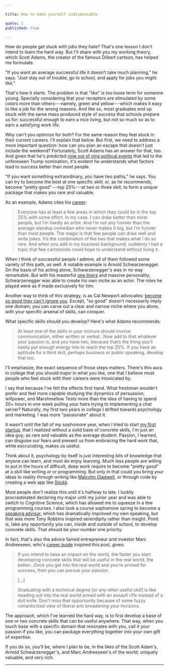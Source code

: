 ```yaml
---

title: How to make yourself indispensable 

quote: |
published: true

--- 
```


How do people get stuck with jobs they hate? That's one lesson I don't intend to learn the hard way. But I'll share with you my working theory, which Scott Adams, the creator of the famous Dilbert cartoon, has helped me formulate. 

"If you want an average successful life it doesn’t take much planning," he says. "Just stay out of trouble, go to school, and apply for jobs you might like." 

That's how it starts. The problem is that "like" is too loose term for someone young. Specially considering that your receptors are stimulated by some colors more than others---namely, green and yellow---which makes it easy to like a job for the wrong reasons. And like so, most graduates end up stuck with the same mass produced style of success that schools prepare us for: successful enough to earn a nice living, but not so much so as to earn a satisfying work life.

Why can't you optimize for both? For the same reason they feel stuck in their current careers. I'll explain that below. But first, we need to address a more important question: how can you plan an escape that doesn't just include the weekend? Fortunately, Scott Adams has an answer for that, too. And given that he's predicted [nine out of nine political events](http://blog.dilbert.com/post/136261193951/ranking-the-best-political-pundits-of-2015) that led to the unforeseen Trump nomination, it's evident he understands what factors lead to success better than most people. 

"If you want something extraordinary, you have two paths," he says. You can try to become the best at one specific skill; or, as he recommends, become "pretty good"---top 25%---at two or three skill, to form a unique package that makes you rare and valuable. 

As an example, Adams cites his [career](http://dilbertblog.typepad.com/the_dilbert_blog/2007/07/career-advice.html):
>Everyone has at least a few areas in which they could be in the top 25% with some effort. In my case, I can draw better than most people, but I’m hardly an artist. And I’m not any funnier than the average standup comedian who never makes it big, but I’m funnier than most people. The magic is that few people can draw well and write jokes. It’s the combination of the two that makes what I do so rare. And when you add in my business background, suddenly I had a topic that few cartoonists could hope to understand without living it.

When I think of successful people I admire, all of them followed some variety of this path, as well. A notable example is Arnold Schwarzenegger. On the basis of his acting alone, Schwarzenegger's was in no way remarkable. But with his masterful  [one liners](https://www.youtube.com/watch?v=pDxn0Xfqkgw) and massive personality, Schwarzenegger was able to create his own niche as an actor. The roles he played were as if made exclusively for him. 

Another way to think of this strategy, is as Cal Newport advocates: [become so good they can't ignore you](/book/SoGood). Except, "so good" doesn't necessarily imply one domain; you can carve out a clear and narrow niche where you alone, with your specific arsenal of skills, can conquer.

What specific skills should you develop? Here's what Adams recommends:

>At least one of the skills in your mixture should involve communication, either written or verbal...Now add to that whatever your passion is, and you have two, because that’s the thing you’ll easily put enough energy into to reach the top 25%. If you have an aptitude for a third skill, perhaps business or public speaking, develop that too.

I'll emphasize, the exact sequence of those steps matters. There's this aura in college that you should major in what you like, one that I believe most people who feel stuck with their careers were intoxicated by. 

I say that because I've felt the effects first hand. What freshman wouldn't prefer and feel more capable studying the dynamics of persuasion, willpower, and Marshmellow Tests more than the idea of having to spend 20+ hours in one week pulling your hairs trying to implementing a chat server? Naturally, my first two years in college I drifted towards psychology and marketing. I was more "passionate" about it. 

It wasn't until the fall of my sophomore year, when I tried to start [my first startup](/StayUpwind), that I realized without a solid base of concrete skills, I'm just an idea guy; as rare and valuable as the average student.     Passion, I learned, can disguise our fears and prevent us from embracing the hard work that, while excruciating, makes us useful. 

Think about it, psychology by itself is just interesting bits of knowledge that anyone can learn, and most do enjoy learning. Much less people are willing to put in the hours of difficult, deep work require to become "pretty good" at a skill like writing or or programming. But only in that could you bring your ideas to reality through writing like [Malcolm Gladwell](https://en.wikipedia.org/wiki/Malcolm_Gladwell), or through code by creating a web app like [Stickk](https://en.wikipedia.org/wiki/StickK). 

Most people don't realize this until it's halfway to late. I luckily procrastinated declaring my major until my junior year and was able to switch to Cognitive Science, which has allowed me to squeeze in a few programming courses. I also took a course sophomore spring to become a [speaking advisor](http://www.sas.upenn.edu/cwic/), which has dramatically improved my own speaking, but that was more Tony Robbins inspired serendipity rather than insight. Point is, take any opportunity you can, inside and outside of school, to develop concrete skills. That should be your number one priority. 

In fact, that's also the advice famed entrepreneur and investor Marc Andreeseen, who's [career guide](http://pmarchive.com/guide_to_career_planning_part2.html) inspired this post, gives:  

>If you intend to have an impact on the world, the faster you start developing concrete skills that will be useful in the real world, the better...Once you get into the real world and you're primed for success, then you can pursue your passion.
>
>[...]
>
>Graduating with a technical degree [or any other useful skill] is like heading out into the real world armed with an assault rifle instead of a dull knife. Don't miss that opportunity because of some fuzzy romanticized view of liberal arts broadening your horizons.


The approach, which I've learned the hard way, is to first develop a base of one or two concrete skills that can be useful anywhere. That way, when you touch base with a specific domain that resonates with you, call it your passion if you like, you can package everything together into your own gift of expertise. 

If you do so, you'll be, where I plan to be, in the likes of the Scott Adam's, Arnold Schwarzenegger's, and Marc Andreeseen's of the world; uniquely valuable, and very rich.

----



